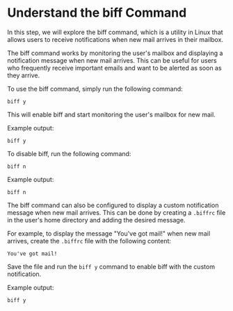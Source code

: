 # Understand the biff Command

In this step, we will explore the biff command, which is a utility in Linux that allows users to receive notifications when new mail arrives in their mailbox.

The biff command works by monitoring the user's mailbox and displaying a notification message when new mail arrives. This can be useful for users who frequently receive important emails and want to be alerted as soon as they arrive.

To use the biff command, simply run the following command:

```
biff y
```

This will enable biff and start monitoring the user's mailbox for new mail.

Example output:

```
biff y
```

To disable biff, run the following command:

```
biff n
```

Example output:

```
biff n
```

The biff command can also be configured to display a custom notification message when new mail arrives. This can be done by creating a `.biffrc` file in the user's home directory and adding the desired message.

For example, to display the message "You've got mail!" when new mail arrives, create the `.biffrc` file with the following content:

```
You've got mail!
```

Save the file and run the `biff y` command to enable biff with the custom notification.

Example output:

```
biff y
```
